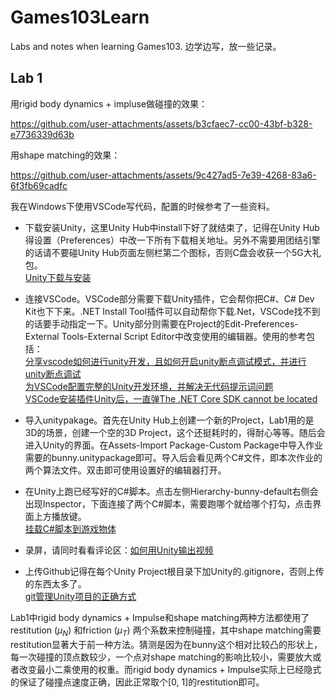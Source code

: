 # Games103Learn
Labs and notes when learning Games103. 
边学边写，放一些记录。

## Lab 1
用rigid body dynamics + impluse做碰撞的效果：


https://github.com/user-attachments/assets/b3cfaec7-cc00-43bf-b328-e7736339d63b


用shape matching的效果：


https://github.com/user-attachments/assets/9c427ad5-7e39-4268-83a6-6f3fb69cadfc


我在Windows下使用VSCode写代码，配置的时候参考了一些资料。

- 下载安装Unity，这里Unity Hub中install下好了就结束了，记得在Unity Hub得设置（Preferences）中改一下所有下载相关地址。另外不需要用团结引擎的话请不要碰Unity Hub页面左侧栏第二个图标，否则C盘会收获一个5G大礼包。  
[Unity下载与安装](https://blog.csdn.net/Dugege007/article/details/128472571)

- 连接VSCode。VSCode部分需要下载Unity插件，它会帮你把C#、C# Dev Kit也下下来。.NET Install Tool插件可以自动帮你下载.Net，VSCode找不到的话要手动指定一下。Unity部分则需要在Project的Edit-Preferences-External Tools-External Script Editor中改变使用的编辑器。使用的参考包括：  
[分享vscode如何进行unity开发，且如何开启unity断点调试模式，并进行unity断点调试](https://blog.csdn.net/qq_36303853/article/details/144285531)  
[为VSCode配置完整的Unity开发环境，并解决无代码提示词问题](https://www.bilibili.com/opus/805683968643956744)  
[VSCode安装插件Unity后，一直弹The .NET Core SDK cannot be located](https://www.cnblogs.com/bakabird/p/17729159.html)  

- 导入unitypakage。首先在Unity Hub上创建一个新的Project，Lab1用的是3D的场景，创建一个空的3D Project，这个还挺耗时的，得耐心等等。随后会进入Unity的界面。在Assets-Import Package-Custom Package中导入作业需要的bunny.unitypackage即可。导入后会看见两个C#文件，即本次作业的两个算法文件。双击即可使用设置好的编辑器打开。

- 在Unity上跑已经写好的C#脚本。点击左侧Hierarchy-bunny-default右侧会出现Inspector，下面连接了两个C#脚本，需要跑哪个就给哪个打勾，点击界面上方播放键。  
[挂载C#脚本到游戏物体](https://blog.csdn.net/shulianghan/article/details/127890336?utm_medium=distribute.pc_relevant.none-task-blog-2~default~baidujs_baidulandingword~default-0-127890336-blog-119931281.235^v43^pc_blog_bottom_relevance_base5&spm=1001.2101.3001.4242.1&utm_relevant_index=2)

- 录屏，请同时看看评论区：[如何用Unity输出视频](https://www.bilibili.com/video/BV1Lt411H7bp/?vd_source=91cc1aa1ac04a25ac6d622053847ab41)

- 上传Github记得在每个Unity Project根目录下加Unity的.gitignore，否则上传的东西太多了。  
[git管理Unity项目的正确方式](https://blog.csdn.net/qq_51326491/article/details/144239802)

Lab1中rigid body dynamics + Impulse和shape matching两种方法都使用了restitution ($\mu_N$) 和friction ($\mu_T$) 两个系数来控制碰撞，其中shape matching需要restitution显著大于前一种方法。猜测是因为在bunny这个相对比较凸的形状上，每一次碰撞的顶点数较少，一个点对shape matching的影响比较小，需要放大或者改变最小二乘使用的权重。而rigid body dynamics + Impulse实际上已经隐式的保证了碰撞点速度正确，因此正常取个[0, 1]的restitution即可。
